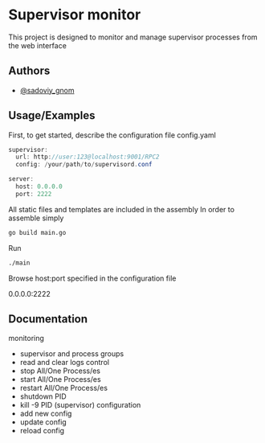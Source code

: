 
# Supervisor monitor

This project is designed to monitor and manage supervisor processes from the web interface


## Authors

- [@sadoviy_gnom](https://www.github.com/naginnn)


## Usage/Examples

First, to get started, describe the configuration file config.yaml


```java
supervisor:
  url: http://user:123@localhost:9001/RPC2
  config: /your/path/to/supervisord.conf

server:
  host: 0.0.0.0
  port: 2222
```
All static files and templates are included in the assembly In order to assemble simply
```sh
go build main.go
```
Run
```sh
./main
```
Browse host:port specified in the configuration file

0.0.0.0:2222

## Documentation

monitoring
- supervisor and process groups
- read and clear logs
  control
- stop All/One Process/es
- start All/One Process/es
- restart All/One Process/es
- shutdown PID
- kill -9 PID (supervisor)
  configuration
- add new config
- update config
- reload config


